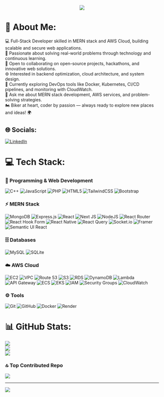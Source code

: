 <h1 align="center">
  <img src="https://readme-typing-svg.herokuapp.com?font=Fira+Code&size=30&pause=1000&color=00E6FE&center=true&width=700&lines=Hi,+I'm+Khushal+Bhavsar!;Full+Stack+Developer+%7C+AWS+Cloud+Enthusiast;Problem+Solver;Tech+Explorer+🚀" />
</h1>

# 💫 About Me:
💻 Full-Stack Developer skilled in MERN stack and AWS Cloud, building scalable and secure web applications.<br>
🚀 Passionate about solving real-world problems through technology and continuous learning.<br>
🤝 Open to collaborating on open-source projects, hackathons, and innovative web solutions.<br>
⚙️ Interested in backend optimization, cloud architecture, and system design.<br>
🌱 Currently exploring DevOps tools like Docker, Kubernetes, CI/CD pipelines, and monitoring with CloudWatch.<br>
💬 Ask me about MERN stack development, AWS services, and problem-solving strategies.<br>
🏍️ Biker at heart, coder by passion — always ready to explore new places and ideas! 🌍

## 🌐 Socials:
[![LinkedIn](https://img.shields.io/badge/LinkedIn-%230077B5.svg?logo=linkedin&logoColor=white)](https://www.linkedin.com/in/khushal-bhavsar-/) 

# 💻 Tech Stack:

### 🚀 Programming & Web Development
![C++](https://img.shields.io/badge/c++-%2300599C.svg?style=for-the-badge&logo=c%2B%2B&logoColor=white) 
![JavaScript](https://img.shields.io/badge/javascript-%23323330.svg?style=for-the-badge&logo=javascript&logoColor=%23F7DF1E) 
![PHP](https://img.shields.io/badge/php-%23777BB4.svg?style=for-the-badge&logo=php&logoColor=white) 
![HTML5](https://img.shields.io/badge/html5-%23E34F26.svg?style=for-the-badge&logo=html5&logoColor=white) 
![TailwindCSS](https://img.shields.io/badge/tailwindcss-%2338B2AC.svg?style=for-the-badge&logo=tailwind-css&logoColor=white) 
![Bootstrap](https://img.shields.io/badge/bootstrap-%238511FA.svg?style=for-the-badge&logo=bootstrap&logoColor=white) 

### ⚡ MERN Stack
![MongoDB](https://img.shields.io/badge/MongoDB-%234ea94b.svg?style=for-the-badge&logo=mongodb&logoColor=white) 
![Express.js](https://img.shields.io/badge/express.js-%23404d59.svg?style=for-the-badge&logo=express&logoColor=%2361DAFB) 
![React](https://img.shields.io/badge/react-%2320232a.svg?style=for-the-badge&logo=react&logoColor=%2361DAFB) 
![Next JS](https://img.shields.io/badge/Next-black?style=for-the-badge&logo=next.js&logoColor=white) 
![NodeJS](https://img.shields.io/badge/node.js-6DA55F?style=for-the-badge&logo=node.js&logoColor=white) 
![React Router](https://img.shields.io/badge/React_Router-CA4245?style=for-the-badge&logo=react-router&logoColor=white) 
![React Hook Form](https://img.shields.io/badge/React%20Hook%20Form-%23EC5990.svg?style=for-the-badge&logo=reacthookform&logoColor=white) 
![React Native](https://img.shields.io/badge/react_native-%2320232a.svg?style=for-the-badge&logo=react&logoColor=%2361DAFB) 
![React Query](https://img.shields.io/badge/-React%20Query-FF4154?style=for-the-badge&logo=react%20query&logoColor=white) 
![Socket.io](https://img.shields.io/badge/Socket.io-black?style=for-the-badge&logo=socket.io&badgeColor=010101) 
![Framer](https://img.shields.io/badge/Framer-black?style=for-the-badge&logo=framer&logoColor=blue) 
![Semantic UI React](https://img.shields.io/badge/Semantic%20UI%20React-%2335BDB2.svg?style=for-the-badge&logo=SemanticUIReact&logoColor=white) 

### 🗄️ Databases
![MySQL](https://img.shields.io/badge/mysql-4479A1.svg?style=for-the-badge&logo=mysql&logoColor=white) 
![SQLite](https://img.shields.io/badge/sqlite-%2307405e.svg?style=for-the-badge&logo=sqlite&logoColor=white) 

### ☁️ AWS Cloud
![EC2](https://img.shields.io/badge/AWS-EC2-FF9900?style=for-the-badge&logo=amazon-aws&logoColor=white)
![VPC](https://img.shields.io/badge/AWS-VPC-FF9900?style=for-the-badge&logo=amazon-aws&logoColor=white)
![Route 53](https://img.shields.io/badge/AWS-Route%2053-FF9900?style=for-the-badge&logo=amazon-aws&logoColor=white)
![S3](https://img.shields.io/badge/AWS-S3-569A31?style=for-the-badge&logo=amazon-s3&logoColor=white)
![RDS](https://img.shields.io/badge/AWS-RDS-527FFF?style=for-the-badge&logo=amazon-rds&logoColor=white)
![DynamoDB](https://img.shields.io/badge/AWS-DynamoDB-4053D6?style=for-the-badge&logo=amazon-dynamodb&logoColor=white)
![Lambda](https://img.shields.io/badge/AWS-Lambda-FF9900?style=for-the-badge&logo=aws-lambda&logoColor=white)
![API Gateway](https://img.shields.io/badge/AWS-API%20Gateway-FF4F00?style=for-the-badge&logo=amazon-api-gateway&logoColor=white)
![ECS](https://img.shields.io/badge/AWS-ECS-FF9900?style=for-the-badge&logo=amazon-ecs&logoColor=white)
![EKS](https://img.shields.io/badge/AWS-EKS-FF9900?style=for-the-badge&logo=amazon-eks&logoColor=white)
![IAM](https://img.shields.io/badge/AWS-IAM-FF9900?style=for-the-badge&logo=amazon-aws&logoColor=white)
![Security Groups](https://img.shields.io/badge/AWS-Security%20Groups-FF9900?style=for-the-badge&logo=amazon-aws&logoColor=white)
![CloudWatch](https://img.shields.io/badge/AWS-CloudWatch-FF4F00?style=for-the-badge&logo=amazon-cloudwatch&logoColor=white)

### ⚙️ Tools
![Git](https://img.shields.io/badge/git-%23F05033.svg?style=for-the-badge&logo=git&logoColor=white) 
![GitHub](https://img.shields.io/badge/github-%23121011.svg?style=for-the-badge&logo=github&logoColor=white) 
![Docker](https://img.shields.io/badge/docker-%230db7ed.svg?style=for-the-badge&logo=docker&logoColor=white) 
![Render](https://img.shields.io/badge/Render-%46E3B7.svg?style=for-the-badge&logo=render&logoColor=white) 

# 📊 GitHub Stats:
![](https://github-readme-stats.vercel.app/api?username=Khushal41&theme=dark&hide_border=false&include_all_commits=false&count_private=false)<br/>
![](https://github-readme-streak-stats.herokuapp.com/?user=Khushal41&theme=dark&hide_border=false)<br/>
![](https://github-readme-stats.vercel.app/api/top-langs/?username=Khushal41&theme=dark&hide_border=false&include_all_commits=false&count_private=false&layout=compact)

### 🔝 Top Contributed Repo
![](https://github-contributor-stats.vercel.app/api?username=Khushal41&limit=5&theme=dark&combine_all_yearly_contributions=true)

---
[![](https://visitcount.itsvg.in/api?id=Khushal41&icon=0&color=0)](https://visitcount.itsvg.in)

<!-- Proudly created with GPRM ( https://gprm.itsvg.in ) -->
